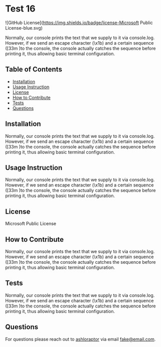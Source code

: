 # Test 16

![GitHub License](https://img.shields.io/badge/license-Microsoft Public License-blue.svg)

Normally, our console prints the text that we supply to it via console.log. However, if we send an escape character (\x1b) and a certain sequence ([33m )to the console, the console actually catches the sequence before printing it, thus allowing basic terminal configuration.
## Table of Contents
* [Installation](#installation)
* [Usage Instruction](#usage-instruction)
* [License](#license)
* [How to Contribute](#how-to-contribute)
* [Tests](#tests)
* [Questions](#questions)

## Installation
Normally, our console prints the text that we supply to it via console.log. However, if we send an escape character (\x1b) and a certain sequence ([33m )to the console, the console actually catches the sequence before printing it, thus allowing basic terminal configuration.
## Usage Instruction
Normally, our console prints the text that we supply to it via console.log. However, if we send an escape character (\x1b) and a certain sequence ([33m )to the console, the console actually catches the sequence before printing it, thus allowing basic terminal configuration.
## License
Microsoft Public License
## How to Contribute
Normally, our console prints the text that we supply to it via console.log. However, if we send an escape character (\x1b) and a certain sequence ([33m )to the console, the console actually catches the sequence before printing it, thus allowing basic terminal configuration.
## Tests
Normally, our console prints the text that we supply to it via console.log. However, if we send an escape character (\x1b) and a certain sequence ([33m )to the console, the console actually catches the sequence before printing it, thus allowing basic terminal configuration.
## Questions
For questions please reach out to [ashloraptor](https://github.com/ashloraptor) via email fake@email.com.